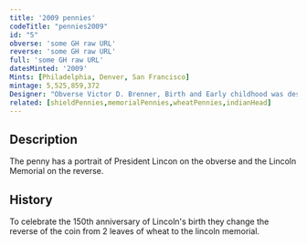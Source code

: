 ```yaml
---
title: '2009 pennies'
codeTitle: "pennies2009"
id: "5"
obverse: 'some GH raw URL'
reverse: 'some GH raw URL'
full: 'some GH raw URL'
datesMinted: '2009'
Mints: [Philadelphia, Denver, San Francisco]
mintage: 5,525,859,372
Designer: "Obverse Victor D. Brenner, Birth and Early childhood was designed by: Richard Masters, Formative Years was deigned by Charles Vickers, Professional Life was designed by Don Everhart, Presidency was designed by Joseph Menna"
related: [shieldPennies,memorialPennies,wheatPennies,indianHead]
---
```


## Description

The penny has a portrait of President Lincon on the obverse and the Lincoln Memorial on the reverse.

## History

To celebrate the 150th anniversary of Lincoln's birth they change the reverse of the coin from 2 leaves of wheat to the lincoln memorial.
